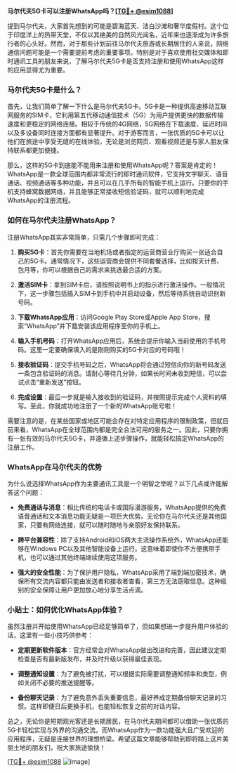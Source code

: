 **马尔代夫5G卡可以注册WhatsApp吗？[[TG💪+ @esim1088](https://t.me/s/esim1088)]**

提到马尔代夫，大家首先想到的可能是碧海蓝天、洁白沙滩和奢华度假村。这个位于印度洋上的热带天堂，不仅以其绝美的自然风光闻名，近年来也逐渐成为许多旅行者的心头好。然而，对于那些计划前往马尔代夫旅游或长期居住的人来说，网络通信问题可能是一个需要提前考虑的重要事项。特别是对于喜欢使用社交媒体和即时通讯工具的朋友来说，了解马尔代夫5G卡是否支持注册和使用WhatsApp这样的应用显得尤为重要。

### 马尔代夫5G卡是什么？

首先，让我们简单了解一下什么是马尔代夫5G卡。5G卡是一种提供高速移动互联网服务的SIM卡，它利用第五代移动通信技术（5G）为用户提供更快的数据传输速度和更稳定的网络连接。相较于传统的4G网络，5G网络在下载速度、延迟时间以及多设备同时连接方面都有显著提升。对于游客而言，一张优质的5G卡可以让他们在旅途中享受无缝的在线体验，无论是浏览网页、观看视频还是与家人朋友保持联系都更加便捷。

那么，这样的5G卡到底能不能用来注册和使用WhatsApp呢？答案是肯定的！WhatsApp是一款全球范围内都非常流行的即时通讯软件，它支持文字聊天、语音通话、视频通话等多种功能，并且可以在几乎所有的智能手机上运行。只要你的手机支持蜂窝数据网络，并且能够正常接收短信验证码，就可以顺利地完成WhatsApp的注册流程。

### 如何在马尔代夫注册WhatsApp？

注册WhatsApp其实非常简单，只需几个步骤即可完成：

1. **购买5G卡**：首先你需要在当地机场或者指定的运营商营业厅购买一张适合自己的5G卡。通常情况下，这些运营商会提供不同套餐选择，比如按天计费、包月等，你可以根据自己的需求来挑选最合适的方案。

2. **激活SIM卡**：拿到SIM卡后，请按照说明书上的指示进行激活操作。一般情况下，这一步骤包括插入SIM卡到手机中并启动设备，然后等待系统自动识别新号码。

3. **下载WhatsApp应用**：访问Google Play Store或Apple App Store，搜索“WhatsApp”并下载安装该应用程序至你的手机上。

4. **输入手机号码**：打开WhatsApp应用后，系统会提示你输入当前使用的手机号码。这里一定要确保填入的是刚刚购买的5G卡对应的号码哦！

5. **接收验证码**：提交手机号码之后，WhatsApp将会通过短信向你的新号码发送一条包含验证码的消息。请耐心等待几分钟，如果长时间未收到短信，可以尝试点击“重新发送”按钮。

6. **完成设置**：最后一步就是输入接收到的验证码，并按照提示完成个人资料的填写。至此，你就成功地注册了一个新的WhatsApp账号啦！

需要注意的是，在某些国家或地区可能会存在对特定应用程序的限制政策，但就目前来看，WhatsApp在全球范围内都是完全合法可用的服务之一。因此，只要你拥有一张有效的马尔代夫5G卡，并遵循上述步骤操作，就能轻松搞定WhatsApp的注册工作。

### WhatsApp在马尔代夫的优势

为什么说选择WhatsApp作为主要通讯工具是一个明智之举呢？以下几点或许能解答这个问题：

- **免费通话与消息**：相比传统的电话卡或国际漫游服务，WhatsApp提供的免费语音通话和文本消息功能无疑是一项巨大优势。无论你在马尔代夫还是其他国家，只要有网络连接，就可以随时随地与亲朋好友保持联系。
  
- **跨平台兼容性**：除了支持Android和iOS两大主流操作系统外，WhatsApp还能够在Windows PC以及其他智能设备上运行。这意味着即使你不方便携带手机，也可以通过其他终端继续使用这项服务。

- **强大的安全性能**：为了保护用户隐私，WhatsApp采用了端到端加密技术，确保所有交流内容都只能由发送者和接收者查看，第三方无法窃取信息。这种级别的安全保障让用户更加放心地分享生活点滴。

### 小贴士：如何优化WhatsApp体验？

虽然注册并开始使用WhatsApp已经足够简单了，但如果想进一步提升用户体验的话，这里有一些小技巧供参考：

- **定期更新软件版本**：官方经常会对WhatsApp做出改进和完善，因此建议定期检查是否有最新版发布，并及时升级以获得最佳表现。
  
- **调整通知设置**：为了避免被打扰，可以根据实际需要调整通知频率和类型，例如关闭不必要的推送提醒等。

- **备份聊天记录**：为了避免意外丢失重要信息，最好养成定期备份聊天记录的习惯。这样即便日后更换手机，也能轻松恢复之前的对话内容。

总之，无论你是短期观光客还是长期居民，在马尔代夫期间都可以借助一张优质的5G卡轻松实现与外界的沟通交流。而WhatsApp作为一款功能强大且广受欢迎的应用程序，无疑是连接世界的理想桥梁。希望这篇文章能够帮助到即将踏上这片美丽土地的朋友们，祝大家旅途愉快！

[[TG💪+ @esim1088](https://t.me/s/esim1088) ![Image](https://i.postimg.cc/4NQfJmqS/Snipaste-2025-05-13-00-14-12.png)]